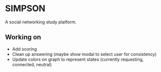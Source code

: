 SIMPSON
=======

A social networking study platform.

Working on
----------
- Add scoring
- Clean up answering (maybe show modal to select user for consistency)
- Update colors on graph to represent states (currently requesting, connected, neutral)